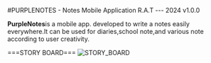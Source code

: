 #PURPLENOTES - Notes Mobile Application
R.A.T --- 2024 v1.0.0

**PurpleNotes**is a mobile app. developed to write a notes easily everywhere.It can be used for diaries,school note,and various note according to user creativity.



===STORY BOARD===
![STORY_BOARD](https://github.com/user-attachments/assets/5241640a-bd26-4361-9e1a-a3ba0f18e14c)

